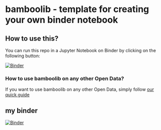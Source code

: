 # bamboolib - template for creating your own binder notebook


## How to use this?

You can run this repo in a Jupyter Notebook on Binder by clicking on the following button:

[![Binder](https://mybinder.org/badge_logo.svg)](https://mybinder.org/v2/gh/8080labs/bamboolib_binder_template/master?filepath=bamboolib_demo_titanic.ipynb)



### How to use bamboolib on any other Open Data?

If you want to use bamboolib on any other Open Data, simply follow [our quick guide](https://github.com/8080labs/bamboolib_binder_template/blob/master/create_your_own_binder.md)


## my binder 

[![Binder](https://mybinder.org/badge_logo.svg)](https://mybinder.org/v2/gh/l1l0l/myBinder.git/master)
